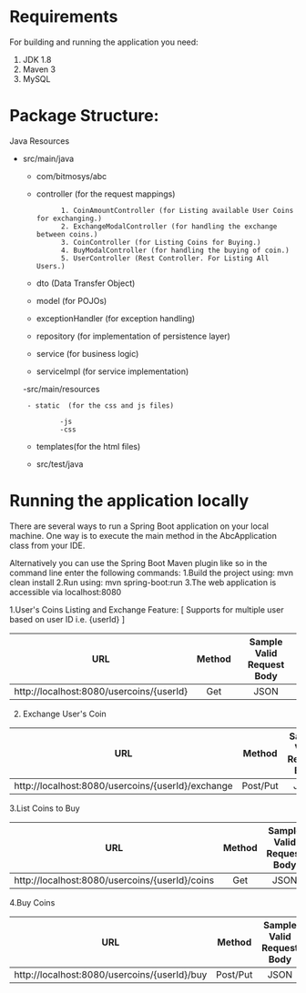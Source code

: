 # Requirements
 For building and running the application you need:

1. JDK 1.8
2. Maven 3
3. MySQL

# Package Structure:
Java Resources
  - src/main/java
 
     - com/bitmosys/abc
     
     - controller  (for the request mappings)
      
                 1. CoinAmountController (for Listing available User Coins for exchanging.)
                 2. ExchangeModalController (for handling the exchange between coins.)
                 3. CoinController (for Listing Coins for Buying.)
                 4. BuyModalController (for handling the buying of coin.)
                 5. UserController (Rest Controller. For Listing All Users.)
                 
      - dto  (Data Transfer Object)
      - model  (for POJOs)
      - exceptionHandler  (for exception handling)
      - repository  (for implementation of persistence layer)
      - service  (for business logic)
      - serviceImpl  (for service implementation)
       
    -src/main/resources
    
         - static  (for the css and js files)
         
                 -js
                 -css
                 
       - templates(for the html files)
       
    - src/test/java
      

# Running the application locally

There are several ways to run a Spring Boot application on your local machine. 
One way is to execute the main method in the AbcApplication class from your IDE.

Alternatively you can use the Spring Boot Maven plugin like so in the command line enter the following commands:
1.Build the project using:  mvn clean install
2.Run using: mvn spring-boot:run
3.The web application is accessible via localhost:8080

1.User's Coins Listing and Exchange Feature: [ Supports for multiple user based on user ID i.e. {userId} ]

| URL | Method	 | Sample Valid Request Body |
| :-----: | :-: | :-: |
| http://localhost:8080/usercoins/{userId}  | Get | JSON |


2. Exchange User's Coin 

| URL | Method	 | Sample Valid Request Body |
| :-----: | :-: | :-: |
| http://localhost:8080/usercoins/{userId}/exchange	 | Post/Put	 | JSON |


3.List Coins to Buy

| URL | Method	 | Sample Valid Request Body |
| :-----: | :-: | :-: |
| http://localhost:8080/usercoins/{userId}/coins	 	 | Get	 | JSON |


4.Buy Coins

| URL | Method	 | Sample Valid Request Body |
| :-----: | :-: | :-: |
| http://localhost:8080/usercoins/{userId}/buy	  	 | Post/Put	 | JSON |

